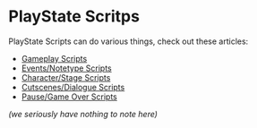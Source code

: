 # PlayState Scritps
PlayState Scripts can do various things, check out these articles:
- <a href="Gameplay Scripts.md">Gameplay Scripts</a>
- <a href="./Events or Notetype Scripts.md">Events/Notetype Scripts</a>
- <a href="./Character or Stage Scripts.md">Character/Stage Scripts</a>
- <a href="./Cutscenes or Dialogue Scripts.md">Cutscenes/Dialogue Scripts</a>
- <a href="./Pause or Game Over Scripts.md">Pause/Game Over Scripts</a>

*(we seriously have nothing to note here)*
